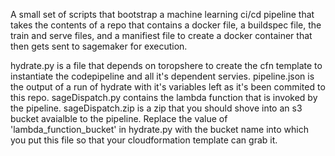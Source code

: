A small set of scripts that bootstrap a machine learning ci/cd pipeline that takes the contents of a repo that contains a docker file, a buildspec file, the train and serve files, and a manifiest file to create a docker container that then gets sent to sagemaker for execution.

hydrate.py is a file that depends on toropshere to create the cfn template to instantiate the codepipeline and all it's dependent servies.
pipeline.json is the output of a run of hydrate with it's variables left as it's been commited to this repo.
sageDispatch.py contains the lambda function that is invoked by the pipeline. 
sageDispatch.zip is a zip that you should shove into an s3 bucket avaialble to the pipeline. Replace the value of 'lambda_function_bucket' in hydrate.py with the bucket name into which you put this file so that your cloudformation template can grab it.
